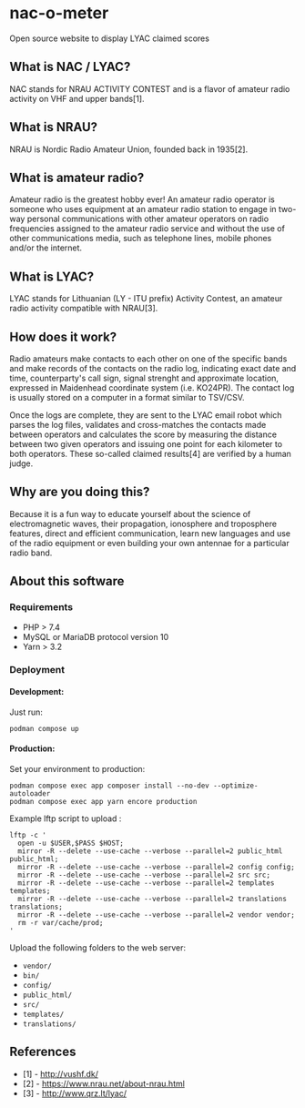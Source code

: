 # nac-o-meter
Open source website to display LYAC claimed scores

## What is NAC / LYAC?
NAC stands for NRAU ACTIVITY CONTEST and is a flavor of amateur radio activity on VHF and upper bands[1].

## What is NRAU?
NRAU is Nordic Radio Amateur Union, founded back in 1935[2].

## What is amateur radio?
Amateur radio is the greatest hobby ever! An amateur radio operator is someone who uses equipment at an amateur radio 
station to engage in two-way personal communications with other amateur operators on radio frequencies assigned to the 
amateur radio service and without the use of other communications media, such as telephone lines, mobile phones and/or
the internet.

## What is LYAC?
LYAC stands for Lithuanian (LY - ITU prefix) Activity Contest, an amateur radio activity compatible with NRAU[3].

## How does it work?
Radio amateurs make contacts to each other on one of the specific bands and make records of the contacts on the radio log, 
indicating exact date and time, counterparty's call sign, signal strenght and approximate location, expressed in Maidenhead 
coordinate system (i.e. KO24PR). The contact log is usually stored on a computer in a format similar to TSV/CSV.

Once the logs are complete, they are sent to the LYAC email robot which parses the log files, validates and cross-matches
the contacts made between operators and calculates the score by measuring the distance between two given operators and 
issuing one point for each kilometer to both operators. These so-called claimed results[4] are verified by a human judge.

## Why are you doing this?
Because it is a fun way to educate yourself about the science of electromagnetic waves, their propagation, ionosphere and
troposphere features, direct and efficient communication, learn new languages and use of the radio equipment or even building
your own antennae for a particular radio band. 

## About this software

### Requirements

* PHP > 7.4
* MySQL or MariaDB protocol version 10
* Yarn > 3.2

### Deployment

#### Development:

Just run:

```
podman compose up
```

#### Production:

Set your environment to production:

```
podman compose exec app composer install --no-dev --optimize-autoloader
podman compose exec app yarn encore production
```

Example lftp script to upload :

```
lftp -c '
  open -u $USER,$PASS $HOST;
  mirror -R --delete --use-cache --verbose --parallel=2 public_html public_html;
  mirror -R --delete --use-cache --verbose --parallel=2 config config;
  mirror -R --delete --use-cache --verbose --parallel=2 src src;
  mirror -R --delete --use-cache --verbose --parallel=2 templates templates;
  mirror -R --delete --use-cache --verbose --parallel=2 translations translations;
  mirror -R --delete --use-cache --verbose --parallel=2 vendor vendor;
  rm -r var/cache/prod;
'
```

Upload the following folders to the web server:

* `vendor/`
* `bin/`
* `config/`
* `public_html/`
* `src/ `
* `templates/`
* `translations/`

## References
* [1] - http://vushf.dk/
* [2] - https://www.nrau.net/about-nrau.html
* [3] - http://www.qrz.lt/lyac/
